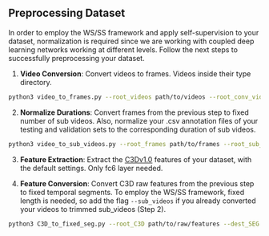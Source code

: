 ## Preprocessing Dataset
In order to employ the WS/SS framework and apply self-supervision to your dataset, normalization is required since we are working with coupled deep learning networks working at different levels. Follow the next steps to successfully preprocessing your dataset.


1. **Video Conversion**: Convert videos to frames. Videos inside their type directory.
```bash
python3 video_to_frames.py --root_videos path/to/videos --root_conv_videos destination/path/conv/videos --root_frames destination/path/frames
```

2. **Normalize Durations**: Convert frames from the previous step to fixed number of sub videos. Also, normalize your .csv annotation files of your testing and validation sets to the corresponding duration of sub videos.
```bash
python3 video_to_sub_videos.py --root_frames path/to/frames --root_sub_videos destination/path/sub/videos --erase_frames  # Change settings if needed
```

3. **Feature Extraction**: Extract the [C3Dv1.0](https://github.com/facebookarchive/C3D) features of your dataset, with the default settings. Only fc6 layer needed.

4. **Feature Conversion**: Convert C3D raw features from the previous step to fixed temporal segments. To employ the WS/SS framework, fixed length is needed, so add the flag ```--sub_videos``` if you already converted your videos to trimmed sub_videos (Step 2).
```bash
python3 C3D_to_fixed_seg.py --root_C3D path/to/raw/features --dest_SEG destination/path/segments --sub_videos
```
